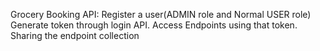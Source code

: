 Grocery Booking API:
Register a user(ADMIN role and Normal USER role)
Generate token through login API.
Access Endpoints using that token.
Sharing the endpoint collection
